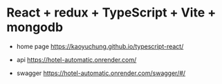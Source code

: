 # React + redux + TypeScript + Vite + mongodb

- home page
https://kaoyuchung.github.io/typescript-react/

- api
https://hotel-automatic.onrender.com/

- swagger
https://hotel-automatic.onrender.com/swagger/#/

